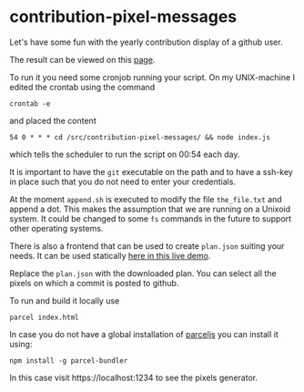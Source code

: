 # contribution-pixel-messages
Let's have some fun with the yearly contribution display of a github user.

The result can be viewed on this [page](https://github.com/contribution-pixels).

To run it you need some cronjob running your script. On my UNIX-machine I edited the crontab using the command
```
crontab -e
```
and placed the content
```
54 0 * * * cd /src/contribution-pixel-messages/ && node index.js
```
which tells the scheduler to run the script on 00:54 each day.

It is important to have the `git` executable on the path and to have a ssh-key in place such that you do not need to enter your credentials.

At the moment `append.sh` is executed to modify the file `the_file.txt` and append a dot. This makes the assumption that we are running on a Unixoid system. It could be changed to some `fs` commands in the future to support other operating systems.

There is also a frontend that can be used to create `plan.json` suiting your needs. It can be used statically [here in this live demo](https://abulvenz.github.io/contribution-pixel-messages).

Replace the `plan.json` with the downloaded plan. You can select all the pixels on which a commit is posted to github.

To run and build it locally use 
```
parcel index.html
```
In case you do not have a global installation of [parceljs](https://parceljs.org) you can install it using:
```
npm install -g parcel-bundler
```
In this case visit https://localhost:1234 to see the pixels generator.
